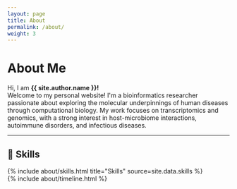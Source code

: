 ```yaml
---
layout: page
title: About
permalink: /about/
weight: 3
---
```


# **About Me**

Hi, I am **{{ site.author.name }}!**  
Welcome to my personal website! I'm a bioinformatics researcher passionate about exploring the molecular underpinnings of human diseases through computational biology. My work focuses on transcriptomics and genomics, with a strong interest in host-microbiome interactions, autoimmune disorders, and infectious diseases. 

---


<div class="row">
  <div class="col-12">
    <h2>💼 Skills</h2>
    {% include about/skills.html title="Skills" source=site.data.skills %}
  </div>
</div>

<div class="row">
  {% include about/timeline.html %}
</div>
